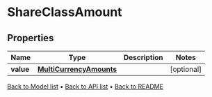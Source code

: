 

# ShareClassAmount


## Properties

| Name | Type | Description | Notes |
|------------ | ------------- | ------------- | -------------|
|**value** | [**MultiCurrencyAmounts**](MultiCurrencyAmounts.md) |  |  [optional] |



[Back to Model list](../README.md#documentation-for-models) &#8226; [Back to API list](../README.md#documentation-for-api-endpoints) &#8226; [Back to README](../README.md)


